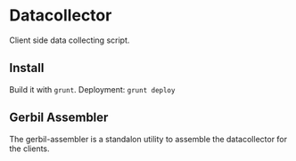 # Datacollector
Client side data collecting script.

## Install
Build it with `grunt`.
Deployment: `grunt deploy`

## Gerbil Assembler
The gerbil-assembler is a standalon utility to assemble the datacollector for the clients.
